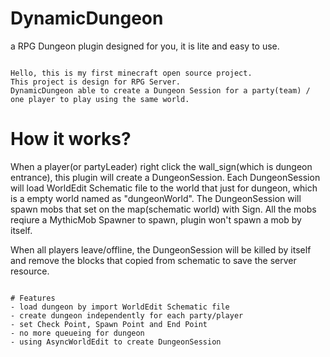 # DynamicDungeon
a RPG Dungeon plugin designed for you, it is lite and easy to use.

~~~

Hello, this is my first minecraft open source project.
This project is design for RPG Server.
DynamicDungeon able to create a Dungeon Session for a party(team) / one player to play using the same world.

~~~

# How it works?
When a player(or partyLeader) right click the wall_sign(which is dungeon entrance), this plugin will create a DungeonSession.
Each DungeonSession will load WorldEdit Schematic file to the world that just for dungeon, which is a empty world named as "dungeonWorld".
The DungeonSession will spawn mobs that set on the map(schematic world) with Sign. All the mobs reqiure a MythicMob Spawner to spawn, plugin won't spawn a mob by itself.

When all players leave/offline, the DungeonSession will be killed by itself and remove the blocks that copied from schematic to save the server resource.

~~~

# Features
- load dungeon by import WorldEdit Schematic file
- create dungeon independently for each party/player
- set Check Point, Spawn Point and End Point
- no more queueing for dungeon
- using AsyncWorldEdit to create DungeonSession
